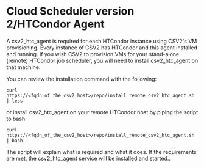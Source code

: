 # Cloud Scheduler version 2/HTCondor Agent

A csv2_htc_agent is required for each HTCondor instance using CSV2's VM provisioning. 
Every instance of CSV2 has HTCondor and this agent installed and running. If you wish 
CSV2 to provision VMs for your stand-alone (remote) HTCondor job scheduler, you will
need to install csv2_htc_agent on that machine. 

You can review the installation command with the following:

    curl https://<fqdn_of_the_csv2_host>/repo/install_remote_csv2_htc_agent.sh | less
    
or install csv2_htc_agent on your remote HTCondor host by piping the script to bash:

    curl https://<fqdn_of_the_csv2_host>/repo/install_remote_csv2_htc_agent.sh | bash

The script will explain what is required and what it does. If the requirements are met,
the csv2_htc_agent service will be installed and started..  

